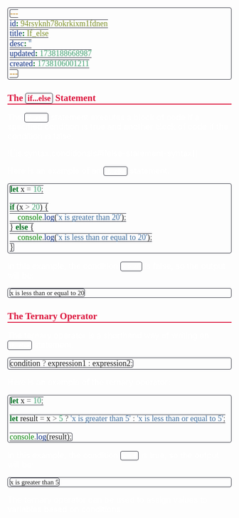 ```yaml
---
id: 94rsyknh78okrkixm1fdnen
title: If_else
desc: ''
updated: 1738188668987
created: 1738106001211
---
```


<!-- #region styles -->
<style>
    * { font-size: 18px; }
    h1 {
        color: red;
        font-weight: bold;
        border-bottom: 2px solid red; 
        font-family: 'Algerian';
        text-align: center;
        font-size: 2em;
    }
    h2 { 
        color: crimson; 
        font-weight: bold;
        font-family: 'Algerian'; 
        border-bottom: 2px solid crimson;
        font-size: 1.5em;
    }
    h3 { 
        color: rgb(255, 0, 127);
        font-weight: bold;
        text-decoration: underline;
        font-size: 1.2em;
        font-size: 1.2em;
    }
    h4 { 
        color: rgb(0, 255, 255);
        font-weight: bold;
        text-decoration: underline;
        font-size: 1em; 
    }
    h5 { 
        color: darkblue;
        font-weight: bold;
        font-style: italic;
        font-size: 0.9em;
    }
    code {
        font-family: 'Cascadia Code';
        border: 1px solid #282A36; 
        border-radius: 4px; 
        padding: 1px 4px; 
    }
    pre {
        font-family: 'Cascadia Code';
        border: 1px solid #282A36; 
        border-radius: 4px; 
        padding: 1px 4px; 
    }
    p { 
        font-style: 'Cascadia Code';
        color: white;
    }
    li { 
        margin-bottom: 10px;
        font-style: italic;
        font-weight: bold;
        color: orange;
    }
    ul { 
        margin-bottom: 10px;
        font-style: italic;
        font-weight: bold;
        color: orange;
    }
    b {
        font-weight: bold;
        color: rgb(255, 0, 0); 
    }
    u {
        text-decoration: underline;
        font-weight: bold;
        font-style: italic; 
    }
    a {
        color: #98c379;
        text-decoration: none;
    }
        a:hover {
        text-decoration: underline;
    }
    i {
        font-style: italic;
        color: yellow;
    }
    blockquote {
    background: rgba(255, 0, 127, 0.1); /* Light pink background */
    border-left: 5px solid rgb(255, 0, 127); /* Bold pink left border */
    padding: 10px 15px;
    margin: 10px 0;
    font-style: italic;
    font-weight: bold;
    color: white;
    }
</style>
<!-- #endregion -->

## The `if...else` Statement

The `if...else` statement executes a block of code if a specified condition is true and another block of code if the condition is false.

![[js.syntax.conditionals#ifelse-statement-syntax]]

Here is an example of an `if...else` statement:

```javascript
let x = 10;

if (x > 20) {
    console.log('x is greater than 20');
} else {
    console.log('x is less than or equal to 20');
}
```

In this example, the condition `x > 20` is false, so the output will be:

```
x is less than or equal to 20
```

## The Ternary Operator

The ternary operator is a shorthand way of writing an `if...else` statement.

```javascript
condition ? expression1 : expression2;
```

Here is an example of the ternary operator:

```javascript
let x = 10;

let result = x > 5 ? 'x is greater than 5' : 'x is less than or equal to 5';

console.log(result);
```

In this example, the condition `x > 5` is true, so the output will be:

```
x is greater than 5
```

The ternary operator can be used to assign values to variables based on conditions.
